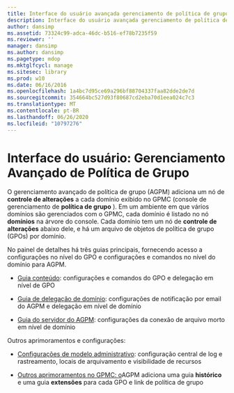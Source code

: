 ```yaml
---
title: Interface do usuário avançada gerenciamento de política de grupo
description: Interface do usuário avançada gerenciamento de política de grupo
author: dansimp
ms.assetid: 73324c99-adca-46dc-b516-ef78b7235f59
ms.reviewer: ''
manager: dansimp
ms.author: dansimp
ms.pagetype: mdop
ms.mktglfcycl: manage
ms.sitesec: library
ms.prod: w10
ms.date: 06/16/2016
ms.openlocfilehash: 1a4bc7d95ce69a296bf88704337faa82dde2de7d
ms.sourcegitcommit: 354664bc527d93f80687cd2eba70d1eea024c7c3
ms.translationtype: MT
ms.contentlocale: pt-BR
ms.lasthandoff: 06/26/2020
ms.locfileid: "10797276"
---
```

# Interface do usuário: Gerenciamento Avançado de Política de Grupo


O gerenciamento avançado de política de grupo (AGPM) adiciona um nó de **controle de alterações** a cada domínio exibido no GPMC (console de gerenciamento de **política de grupo** ). Em um ambiente em que vários domínios são gerenciados com o GPMC, cada domínio é listado no nó **domínios** na árvore do console. Cada domínio tem um nó de **controle de alterações** abaixo dele, e há um arquivo de objetos de política de grupo (GPOs) por domínio.

No painel de detalhes há três guias principais, fornecendo acesso a configurações no nível do GPO e configurações e comandos no nível do domínio para AGPM.

-   [Guia conteúdo](contents-tab.md): configurações e comandos do GPO e delegação em nível de GPO

-   [Guia de delegação de domínio](domain-delegation-tab.md): configurações de notificação por email do AGPM e delegação em nível de domínio

-   [Guia do servidor do AGPM](agpm-server-tab.md): configurações da conexão de arquivo morto em nível de domínio

Outros aprimoramentos e configurações:

-   [Configurações de modelo administrativo](administrative-template-settings.md): configuração central de log e rastreamento, locais de arquivamento e visibilidade de recursos

-   [Outros aprimoramentos no GPMC: o](other-enhancements-to-the-gpmc.md)AGPM adiciona uma guia **histórico** e uma guia **extensões** para cada GPO e link de política de grupo

 

 





